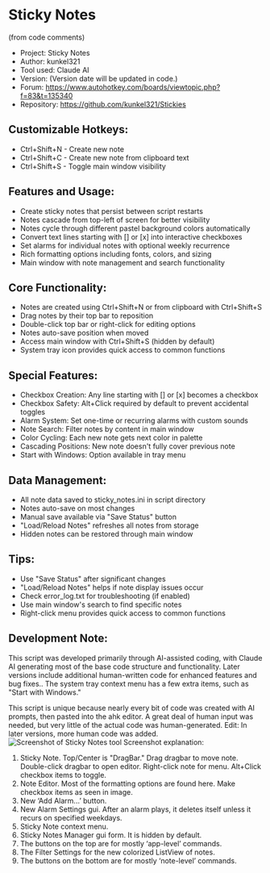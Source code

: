 # Sticky Notes
(from code comments)
* Project:    Sticky Notes
* Author:     kunkel321
* Tool used:  Claude AI
* Version:    (Version date will be updated in code.)
* Forum:      https://www.autohotkey.com/boards/viewtopic.php?f=83&t=135340
* Repository: https://github.com/kunkel321/Stickies     

Customizable Hotkeys:
--------------------
* Ctrl+Shift+N - Create new note
* Ctrl+Shift+C - Create new note from clipboard text
* Ctrl+Shift+S - Toggle main window visibility

Features and Usage:
------------------
- Create sticky notes that persist between script restarts
- Notes cascade from top-left of screen for better visibility
- Notes cycle through different pastel background colors automatically
- Convert text lines starting with [] or [x] into interactive checkboxes
- Set alarms for individual notes with optional weekly recurrence
- Rich formatting options including fonts, colors, and sizing
- Main window with note management and search functionality

Core Functionality:
------------------
- Notes are created using Ctrl+Shift+N or from clipboard with Ctrl+Shift+S
- Drag notes by their top bar to reposition
- Double-click top bar or right-click for editing options
- Notes auto-save position when moved
- Access main window with Ctrl+Shift+S (hidden by default)
- System tray icon provides quick access to common functions

Special Features:
----------------
- Checkbox Creation: Any line starting with [] or [x] becomes a checkbox
- Checkbox Safety: Alt+Click required by default to prevent accidental toggles
- Alarm System: Set one-time or recurring alarms with custom sounds
- Note Search: Filter notes by content in main window
- Color Cycling: Each new note gets next color in palette
- Cascading Positions: New note doesn't fully cover previous note
- Start with Windows: Option available in tray menu

Data Management:
---------------
- All note data saved to sticky_notes.ini in script directory
- Notes auto-save on most changes
- Manual save available via "Save Status" button
- "Load/Reload Notes" refreshes all notes from storage
- Hidden notes can be restored through main window

Tips:
-----
- Use "Save Status" after significant changes
- "Load/Reload Notes" helps if note display issues occur
- Check error_log.txt for troubleshooting (if enabled)
- Use main window's search to find specific notes
- Right-click menu provides quick access to common functions

Development Note:
----------------
This script was developed primarily through AI-assisted coding, with Claude AI generating most of the base code structure and functionality. Later versions 
include additional human-written code for enhanced features and bug fixes.. The system tray context menu has a few extra items, such as "Start with Windows."

This script is unique because nearly every bit of code was created with AI prompts, then pasted into the ahk editor.  A great deal of human input was needed, but very little of the actual code was human-generated.  Edit: In later versions, more human code was added.
![Screenshot of Sticky Notes tool](https://i.imgur.com/6AdAEtZ.png)
Screenshot explanation:
1.	Sticky Note. Top/Center is "DragBar." Drag dragbar to move note. Double-click dragbar to open editor. Right-click note for menu. Alt+Click checkbox items to toggle.
2.	Note Editor. Most of the formatting options are found here. Make checkbox items as seen in image.
3.	New ‘Add Alarm...’ button.  
4.	New Alarm Settings gui.  After an alarm plays, it deletes itself unless it recurs on specified weekdays.  
5.	Sticky Note context menu.
6.	Sticky Notes Manager gui form. It is hidden by default. 
7.	The buttons on the top are for mostly ‘app-level’ commands.
8.	The Filter Settings for the new colorized ListView of notes.
9.	The buttons on the bottom are for mostly ‘note-level’ commands.
